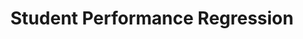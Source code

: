 ---
title: Student Performance Regression
emoji: 📊
colorFrom: red
colorTo: gray
sdk: gradio
sdk_version: 5.25.2
app_file: performance_app.py
pinned: false
license: apache-2.0
---